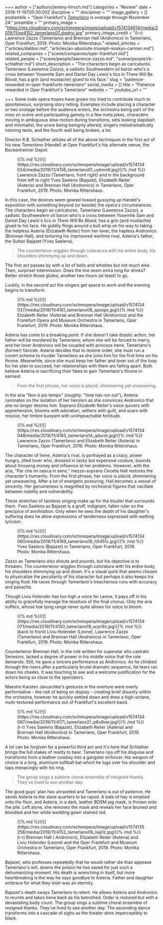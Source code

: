 +++
author = ["authors/jeremy-hirsch.md"]
categories = "Review"
date = 2019-11-19T05:00:00Z
discipline = ""
disclaimer = ""
image_gallery = []
postamble = "Oper Frankfurt's [_Tamerlano_](https://oper-frankfurt.de/de/spielplan/tamerlano/) is onstage through November 24."
preamble = ""
primary_image = "https://res.cloudinary.com/schmopera/image/upload/v1574134014/media/2019/11/sq4152_tamerlano07_dxqhvj.jpg"
primary_image_credit = "(l-r) Lawrence Zazzo (Tamerlano) and Brennan Hall (Andronico) in Tamerlano, Oper Frankfurt, 2019. Photo: Monika Rittershaus."
related_articles = ["articles/dalibor.md", "articles/an-absolute-triumph-koskys-carmen.md"]
related_companies = ["scene/companies/oper-frankfurt.md"]
related_people = ["scene/people/lawrence-zazzo.md", "scene/people/rb-schlather.md"]
short_description = "The characters begin as caricatures. Tamerlano (Lawrence Zazzo), a sadistic Southwestern oil baron who's a cross between Yosemite Sam and Daniel Day Lewis's tics in There Will Be Blood, has a grin (and mustache) glued to his face."
slug = "patience-rewarded-in-oper-frankfurts-tamerlano"
social_media = []
title = "Patience rewarded in Oper Frankfurt's Tamerlano"
website = ""
youtube_url = ""

+++
Some indie opera tropes have grown too tired to contribute much to spontaneous, surprising story telling. Examples include placing a character or two onstage before the audience enters, the orchestra being part of the _mise en scène_ and participating gamely in a few meta jokes, characters moving in ambiguous slow motion during transitions, sets looking slapdash and minimalist, the score being benignly altered, singers melodramatically intoning texts, and the fourth wall being broken, a lot.

Director R.B. Schlather utilizes all of the above techniques in the first act of his new _Tamerlano_ (Handel) at Oper Frankfurt's hip alternate venue, the Bockenheimer Depot.

<figure data-type="image">{{% md %}}![](https://res.cloudinary.com/schmopera/image/upload/v1574134024/media/2019/11/4156_tamerlano01_uykmn6.jpg){{% /md %}}

<figcaption>Lawrence Zazzo (Tamerlano, front right) and in the background from left to right Yves Saelens (Bajazet), Elizabeth Reiter (Asteria) and Brennan Hall (Andronico) in Tamerlano, Oper Frankfurt, 2019. Photo: Monika Rittershaus.</figcaption>  
</figure>

In this case, the devices seem geared toward gussying up Handel's exposition with something beyond (or beside) the opera's circumstances. The characters begin as caricatures. Tamerlano (Lawrence Zazzo), a sadistic Southwestern oil baron who's a cross between Yosemite Sam and Daniel Day Lewis's tics in _There Will Be Blood_, has a grin (and mustache) glued to his face. He giddily flings around a bull whip on his way to taking the helpless Asteria (Elizabeth Reiter) from her lover, the hapless Andronico (Brennan Hall), and torturing his imprisoned wartime rival, Asteria's father, the Sultan Bajazet (Yves Saelens).

> The countertenor wiggles through coloratura with his entire body, his shoulders shimmying up and down.

The first act passes by with a lot of bells and whistles but not much else. Then, surprise! Intermission. Does the line seem extra long for drinks? Better stretch those glutes; another two hours (at least) to go.

Luckily, in the second act the singers get space to work and the evening begins to transform.

<figure data-type="image">{{% md %}}![](https://res.cloudinary.com/schmopera/image/upload/v1574134037/media/2019/11/4161_tamerlano08_spxopx.jpg){{% /md %}}

<figcaption>Elizabeth Reiter (Asteria) and Brennan Hall (Andronico) and the Frankfurt Opera and Museum Orchestra in Tamerlano, Oper Frankfurt, 2019. Photo: Monika Rittershaus.</figcaption>  
</figure>

Asteria has come to a breaking point. If she doesn't take drastic action, her father will be murdered by Tamerlano, whom she will be forced to marry, and her lover Andronico will be coupled with princess Irene, Tamerlano's (former) fiancée. Asteria decides that to restore order, she must run a covert scheme to murder Tamerlano as she joins him for the first time on his throne. Meanwhile, since she must keep her father and lover out of the loop for her plan to succeed, her relationships with them are falling apart. Both believe Asteria is sacrificing their fates to gain Tamerlano's throne in earnest.

> From the first phrase, her voice is placid, shimmering yet unwavering.

In the aria "Non è più tempo" (roughly: "time has run out"), Asteria ruminates on the isolation of her heroism as she convinces Andronico that she no longer desires him. Soprano Elizabeth Reiter's voice quivers with apprehension, blooms with adoration, withers with guilt, and soars with resolve, her timbre buoyant with unimpeachable fortitude.

<figure data-type="image">{{% md %}}![](https://res.cloudinary.com/schmopera/image/upload/v1574134048/media/2019/11/4165_tamerlano14_qdurot.jpg){{% /md %}}

<figcaption>Lawrence Zazzo (Tamerlano) and Elizabeth Reiter (Asteria) in Tamerlano, Oper Frankfurt, 2019. Photo: Monika Rittershaus.</figcaption>  
</figure>

The character of Irene, Asteria's rival, is portrayed as a crazy, power hungry, jilted lover who, dressed in tacky but expensive couture, bounds about throwing money and influence at her problems. However, with the aria, "Par che mi nasca in seno," mezzo-soprano Cecelia Hall restores the character's humanity. From the first phrase, her voice is placid, shimmering yet unwavering. After a lot of energetic posturing, Hall becomes a vessel of sincerity. Her genuineness is magnified by orchestral figures that vacillate between nobility and vulnerability.

These stretches of taintless singing make up for the bluster that surrounds them. Yves Saelens as Bajazet is a gruff, indignant, fallen ruler on the precipice of annihilation. Only when he sees the depth of his daughter's suffering does he allow expressions of tenderness expressed with wafting lyricism.

<figure data-type="image">{{% md %}}![](https://res.cloudinary.com/schmopera/image/upload/v1574134060/media/2019/11/4169_tamerlano18_h5451c.jpg){{% /md %}}

<figcaption>Yves Saelens (Bajazet) in Tamerlano, Oper Frankfurt, 2019. Photo: Monika Rittershaus.</figcaption>  
</figure>

Zazzo as Tamerlano also shouts and pounds, but his objective is to threaten. The countertenor wiggles through coloratura with his entire body, his shoulders shimmying up and down. It's a visual quirk that seems chosen to physicalize the peculiarity of his character but perhaps it also keeps his singing fluid. He races through Tamerlano's treacherous runs with accuracy and panache.

Though Liviu Holender has too high a voice for Leone, it pays off in his ability to gracefully manage the tessitura of the final chorus. Only the aria suffers, whose low lying range never quite allows his voice to bloom.

<figure data-type="image">{{% md %}}![](https://res.cloudinary.com/schmopera/image/upload/v1574134071/media/2019/11/4150_tamerlano19_ucpr9z.jpg){{% /md %}}

<figcaption>(back to front) Liviu Holender (Leone), Lawrence Zazzo (Tamerlano) and Brennan Hall (Andronico) in Tamerlano, Oper Frankfurt, 2019. Photo: Monika Rittershaus.</figcaption>  
</figure>

Countertenor Brennan Hall, in the role written for superstar alto castrato Senesino, lacked a degree of power in his middle voice that the role demands. Still, he gave a sincere performance as Andronico. As he climbed through the risers after a particularly brutal dramatic sequence, fat tears ran down his cheeks. It was touching to see and a welcome justification for the actors being so close to the spectators.

Maestro Karsten Januschke's gestures in the overture were overly performative – the risk of being on display – creating brief disunity within the orchestra, however he quickly settled down and drew a high-octane, multi-textured performance out of Frankfurt's excellent band.

<figure data-type="image">{{% md %}}![](https://res.cloudinary.com/schmopera/image/upload/v1574134097/media/2019/11/4171_tamerlano21_p6o8ow.jpg){{% /md %}}

<figcaption>(l-r) Yves Saelens (Bajazet), Elizabeth Reiter (Asteria) and Brennan Hall (Andronico) in Tamerlano, Oper Frankfurt, 2019. Photo: Monika Rittershaus.</figcaption>  
</figure>

A lot can be forgiven for a powerful third act and it's here that Schlather brings the full stakes of reality to bear. Tamerlano rips off his disguise and transforms from a leather cowboy into a gangster enforcer. His weapon of choice is a long, aluminum softball bat which he lugs over his shoulder and taps menacingly with his ring.

> The group sings a sublime choral ensemble of resigned thanks. They've lived to see another day.

The good guys' plan has unraveled and Tamerlano is out of patience. He sends Asteria to the slave quarters to be raped. A bale of hay is emptied onto the floor, and Asteria, in a dark, leather BDSM pig mask, is thrown onto the pile. Left alone, she removes the mask and reveals her face bruised and bloodied and her white wedding gown stained red.

<figure data-type="image">{{% md %}}![](https://res.cloudinary.com/schmopera/image/upload/v1574135258/media/2019/11/4153_tamerlano06_lxje1z.jpg){{% /md %}}

<figcaption>(l-r) Brennan Hall ( Andronico), Elizabeth Reiter (Asteria) and Liviu Holender (Leone) and the Oper Frankfurt and Museum Orchestra in Tamerlano, Oper Frankfurt, 2019. Photo: Monika Rittershaus.</figcaption>  
</figure>

Bajazet, who professes repeatedly that he would rather die than appease Tamerlano's will, downs the poison he has saved for just such a dehumanizing moment. His death is wrenching in itself, but more heartbreaking is the way he says goodbye to Asteria. Father and daughter embrace for what they wish was an eternity.

Bajazet's death sways Tamerlano to relent. He allows Asteria and Andronico to reunite and takes Irene back as his betrothed. Order is restored but with a devastating body count. The group sings a sublime choral ensemble of resigned thanks. They've lived to see another day. The ascending dance transforms into a cascade of sighs as the theater dims imperceptibly to black.